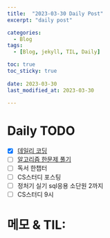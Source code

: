 ```yaml
---
title:  "2023-03-30 Daily Post"
excerpt: "daily post"

categories:
  - Blog
tags:
  - [Blog, jekyll, TIL, Daily]

toc: true
toc_sticky: true
 
date: 2023-03-30
last_modified_at: 2023-03-30

---
```


# Daily TODO

- [x] [데일리 코딩](https://urclass.codestates.com/classroom/33)
- [ ] [알고리즘 한문제 풀기](https://www.acmicpc.net/problem/1062) 
- [ ] 독서 한챕터
- [ ] CS스터디 포스팅 
- [ ] 정처기 실기 sql응용 소단원 2까지
- [ ] CS스터디 9시

# 메모  & TIL: 


